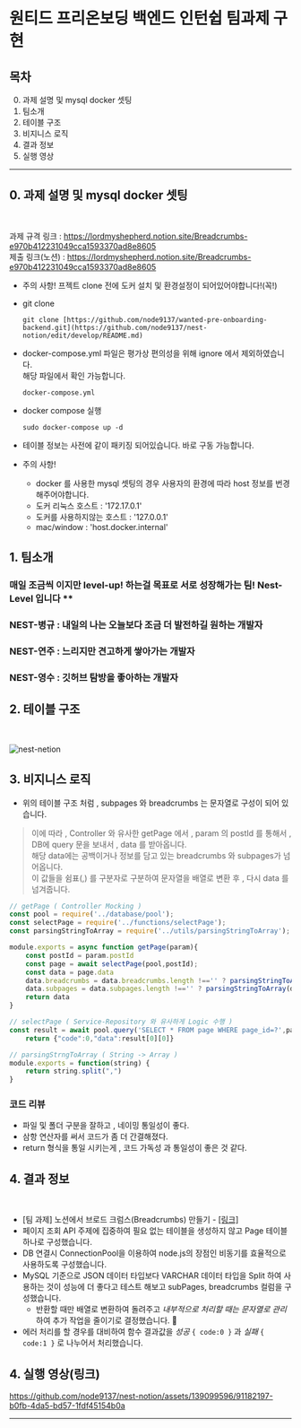 # 원티드 프리온보딩 백엔드 인턴쉽 팀과제 구현

## 목차

0. 과제 설명 및 mysql docker 셋팅
1. 팀소개
2. 테이블 구조
3. 비지니스 로직
4. 결과 정보
5. 실행 영상
<hr/>

## 0. 과제 설명 및 mysql docker 셋팅
</br>

과제 규격 링크 : https://lordmyshepherd.notion.site/Breadcrumbs-e970b412231049cca1593370ad8e8605</br>
제출 링크(노션) : https://lordmyshepherd.notion.site/Breadcrumbs-e970b412231049cca1593370ad8e8605
</br>

- 주의 사항! 프젝트 clone 전에 도커 설치 및 환경설정이 되어있어야합니다!(꼭!) 
- git clone
    ```
    git clone [https://github.com/node9137/wanted-pre-onboarding-backend.git](https://github.com/node9137/nest-notion/edit/develop/README.md)
    ```
-  docker-compose.yml 파일은 평가상 편의성을 위해 ignore 에서 제외하였습니다. <br/>
   해당 파일에서 확인 가능합니다.
    ```
    docker-compose.yml 
    ```
- docker compose 실행
    ```
    sudo docker-compose up -d
    ```
- 테이블 정보는 사전에 같이 패키징 되어있습니다. 바로 구동 가능합니다.

- 주의 사항! 
    - docker 를 사용한 mysql 셋팅의 경우 사용자의 환경에 따라 host 정보를 번경해주어야합니다.</br>
    - 도커 리눅스 호스트 : '172.17.0.1' </br>
    - 도커를 사용하지않는 호스트 : '127.0.0.1'</br>
    - mac/window : 'host.docker.internal'</br>

## 1. 팀소개  

### 매일 조금씩 이지만 level-up! 하는걸 목표로 서로 성장해가는 팀! Nest-Level 입니다 ** 
### **NEST-병규 : 내일의 나는 오늘보다 조금 더 발전하길 원하는 개발자**
### NEST-연주 : 느리지만 견고하게 쌓아가는 개발자
### NEST-영수 : 깃허브 탐방을 좋아하는 개발자

## 2. 테이블 구조
</br>

![nest-netion](https://github.com/node9137/nest-notion/assets/139099596/20a42e37-516d-49e9-b9cd-3bee1db27744)

## 3. 비지니스 로직

- 위의 테이블 구조 처럼 , subpages 와 breadcrumbs 는 문자열로 구성이 되어 있습니다.</br>

> 이에 따라 , Controller 와 유사한 getPage 에서 , param 의 postId 를 통해서 , DB에 query 문을 보내서 , data 를 받아옵니다. </br>
해당 data에는 공백이거나 정보를 담고 있는 breadcrumbs 와 subpages가 넘어옵니다. </br>
이 값들을 쉼표(,) 를 구분자로 구분하여 문자열을 배열로 변환 후 , 다시 data 를 넘겨줍니다. </br>
> 

```jsx
// getPage ( Controller Mocking )
const pool = require('../database/pool');
const selectPage = require('../functions/selectPage');
const parsingStringToArray = require('../utils/parsingStringToArray');

module.exports = async function getPage(param){
    const postId = param.postId
    const page = await selectPage(pool,postId);
    const data = page.data
    data.breadcrumbs = data.breadcrumbs.length !=='' ? parsingStringToArray(data.breadcrumbs):null
    data.subpages = data.subpages.length !=='' ? parsingStringToArray(data.subpages):null
    return data
}
```

```jsx
// selectPage ( Service-Repository 와 유사하게 Logic 수행 )
const result = await pool.query('SELECT * FROM page WHERE page_id=?',param)
	return {"code":0,"data":result[0][0]}
```

```jsx
// parsingStrngToArray ( String -> Array )
module.exports = function(string) {
    return string.split(",")
}
```

### 코드 리뷰

- 파일 및 폴더 구분을 잘하고 , 네이밍 통일성이 좋다.
- 삼항 연산자를 써서 코드가 좀 더 간결해졌다.
- return 형식을 통일 시키는게 , 코드 가독성 과 통일성이 좋은 것 같다.

## 4. 결과 정보
</br>

- [팀 과제] 노션에서 브로드 크럼스(Breadcrumbs) 만들기 - [[링크]](https://www.notion.so/Breadcrumbs-e970b412231049cca1593370ad8e8605?pvs=21)
- 페이지 조회 API 주제에 집중하여 필요 없는 테이블을 생성하지 않고 Page 테이블 하나로 구성했습니다.
- DB 연결시 ConnectionPool을 이용하여 node.js의 장점인 비동기를 효율적으로 사용하도록 구성했습니다.
- MySQL 기준으로 JSON 데이터 타입보다 VARCHAR 데이터 타입을 Split 하여 사용하는 것이 성능에 더 좋다고 테스트 해보고 subPages, breadcrumbs 컬럼을 구성했습니다.
    - 반환할 때만 배열로 변환하여 돌려주고 *내부적으로 처리할 때는 문자열로 관리*하여 추가 작업을 줄이기로 결정했습니다.  🥳
- 에러 처리를 할 경우를 대비하여 함수 결과값을 *성공*  `{ code:0 }` 과 *실패* `{ code:1 }` 로 나누어서 처리했습니다.

## 4. 실행 영상(링크)
https://github.com/node9137/nest-notion/assets/139099596/91182197-b0fb-4da5-bd57-1fdf45154b0a
</br>
<hr/>

